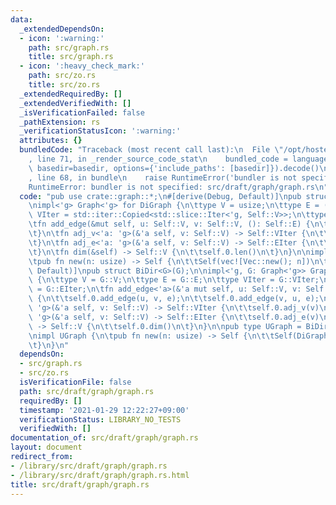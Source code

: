 ```yaml
---
data:
  _extendedDependsOn:
  - icon: ':warning:'
    path: src/graph.rs
    title: src/graph.rs
  - icon: ':heavy_check_mark:'
    path: src/zo.rs
    title: src/zo.rs
  _extendedRequiredBy: []
  _extendedVerifiedWith: []
  _isVerificationFailed: false
  _pathExtension: rs
  _verificationStatusIcon: ':warning:'
  attributes: {}
  bundledCode: "Traceback (most recent call last):\n  File \"/opt/hostedtoolcache/Python/3.9.1/x64/lib/python3.9/site-packages/onlinejudge_verify/documentation/build.py\"\
    , line 71, in _render_source_code_stat\n    bundled_code = language.bundle(stat.path,\
    \ basedir=basedir, options={'include_paths': [basedir]}).decode()\n  File \"/opt/hostedtoolcache/Python/3.9.1/x64/lib/python3.9/site-packages/onlinejudge_verify/languages/user_defined.py\"\
    , line 68, in bundle\n    raise RuntimeError('bundler is not specified: {}'.format(path.as_posix()))\n\
    RuntimeError: bundler is not specified: src/draft/graph/graph.rs\n"
  code: "pub use crate::graph::*;\n#[derive(Debug, Default)]\npub struct DiGraph(Vec<Vec<usize>>);\n\
    \nimpl<'g> Graph<'g> for DiGraph {\n\ttype V = usize;\n\ttype E = ();\n\ttype\
    \ VIter = std::iter::Copied<std::slice::Iter<'g, Self::V>>;\n\ttype EIter = std::iter::Take<std::iter::Repeat<()>>;\n\
    \tfn add_edge(&mut self, u: Self::V, v: Self::V, (): Self::E) {\n\t\tself.0[u].push(v);\n\
    \t}\n\tfn adj_v<'a: 'g>(&'a self, v: Self::V) -> Self::VIter {\n\t\tself.0[v].iter().copied()\n\
    \t}\n\tfn adj_e<'a: 'g>(&'a self, v: Self::V) -> Self::EIter {\n\t\tstd::iter::repeat(()).take(self.0[v].len())\n\
    \t}\n\tfn dim(&self) -> Self::V {\n\t\tself.0.len()\n\t}\n}\n\nimpl DiGraph {\n\
    \tpub fn new(n: usize) -> Self {\n\t\tSelf(vec![Vec::new(); n])\n\t}\n}\n\n#[derive(Debug,\
    \ Default)]\npub struct BiDir<G>(G);\n\nimpl<'g, G: Graph<'g>> Graph<'g> for BiDir<G>\
    \ {\n\ttype V = G::V;\n\ttype E = G::E;\n\ttype VIter = G::VIter;\n\ttype EIter\
    \ = G::EIter;\n\tfn add_edge<'a>(&'a mut self, u: Self::V, v: Self::V, e: Self::E)\
    \ {\n\t\tself.0.add_edge(u, v, e);\n\t\tself.0.add_edge(v, u, e);\n\t}\n\tfn adj_v<'a:\
    \ 'g>(&'a self, v: Self::V) -> Self::VIter {\n\t\tself.0.adj_v(v)\n\t}\n\tfn adj_e<'a:\
    \ 'g>(&'a self, v: Self::V) -> Self::EIter {\n\t\tself.0.adj_e(v)\n\t}\n\tfn dim(&self)\
    \ -> Self::V {\n\t\tself.0.dim()\n\t}\n}\n\npub type UGraph = BiDir<DiGraph>;\n\
    \nimpl UGraph {\n\tpub fn new(n: usize) -> Self {\n\t\tSelf(DiGraph::new(n))\n\
    \t}\n}\n"
  dependsOn:
  - src/graph.rs
  - src/zo.rs
  isVerificationFile: false
  path: src/draft/graph/graph.rs
  requiredBy: []
  timestamp: '2021-01-29 12:22:27+09:00'
  verificationStatus: LIBRARY_NO_TESTS
  verifiedWith: []
documentation_of: src/draft/graph/graph.rs
layout: document
redirect_from:
- /library/src/draft/graph/graph.rs
- /library/src/draft/graph/graph.rs.html
title: src/draft/graph/graph.rs
---
```

